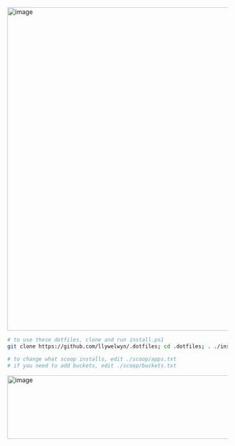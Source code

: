 <img width="1340" height="738" alt="image" src="https://github.com/user-attachments/assets/b19b9190-5f2f-4660-a6e1-c3672513358e" />

```sh
# to use these dotfiles, clone and run install.ps1
git clone https://github.com/llywelwyn/.dotfiles; cd .dotfiles; . ./install.ps1

# to change what scoop installs, edit ./scoop/apps.txt
# if you need to add buckets, edit ./scoop/buckets.txt
```

<img width="1336" height="145" alt="image" src="https://github.com/user-attachments/assets/13b60eb6-a2c5-4c83-8d4d-5809cbf0899b" />
